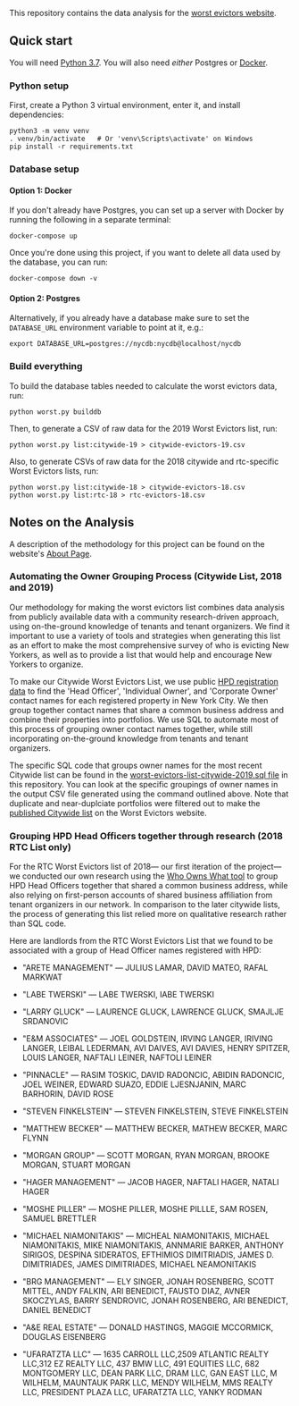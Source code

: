 This repository contains the data analysis for the
[worst evictors website](https://github.com/JustFixNYC/worst-evictors-site).

## Quick start

You will need [Python 3.7](https://python.org/). You will
also need _either_ Postgres or [Docker](https://docker.com).

### Python setup

First, create a Python 3 virtual environment, enter it,
and install dependencies:

```
python3 -m venv venv
. venv/bin/activate   # Or 'venv\Scripts\activate' on Windows
pip install -r requirements.txt
```

### Database setup

#### Option 1: Docker

If you don't already have Postgres, you can set up a server
with Docker by running the following in a separate terminal:

```
docker-compose up
```

Once you're done using this project, if you want to delete
all data used by the database, you can run:

```
docker-compose down -v
```

#### Option 2: Postgres

Alternatively, if you already have a database make sure to set
the `DATABASE_URL` environment variable to point at it, e.g.:

```
export DATABASE_URL=postgres://nycdb:nycdb@localhost/nycdb
```

### Build everything

To build the database tables needed to calculate the worst evictors
data, run:

```
python worst.py builddb
```

Then, to generate a CSV of raw data for the 2019 Worst Evictors list, run:

```
python worst.py list:citywide-19 > citywide-evictors-19.csv
```

Also, to generate CSVs of raw data for the 2018 citywide and rtc-specific Worst Evictors lists, run:

```
python worst.py list:citywide-18 > citywide-evictors-18.csv
python worst.py list:rtc-18 > rtc-evictors-18.csv
```

## Notes on the Analysis

A description of the methodology for this project can be found on the website's [About Page](https://www.worstevictorsnyc.org/about).

### Automating the Owner Grouping Process (Citywide List, 2018 and 2019) 

Our methodology for making the worst evictors list combines data analysis from publicly available data with a community research-driven approach, using on-the-ground knowledge of tenants and tenant organizers. We find it important to use a variety of tools and strategies when generating this list as an effort to make the most comprehensive survey of who is evicting New Yorkers, as well as to provide a list that would help and encourage New Yorkers to organize.

To make our Citywide Worst Evictors List, we use public [HPD registration data](https://data.cityofnewyork.us/Housing-Development/Registration-Contacts/feu5-w2e2) to find the 'Head Officer', 'Individual Owner', and 'Corporate Owner' contact names for each registered property in New York City. We then group together contact names that share a common business address and combine their properties into portfolios. We use SQL to automate most of this process of grouping owner contact names together, while still incorporating on-the-ground knowledge from tenants and tenant organizers.

The specific SQL code that groups owner names for the most recent Citywide list can be found in the [worst-evictors-list-citywide-2019.sql file](https://github.com/JustFixNYC/worst-evictors-data/blob/master/sql/worst-evictors-list-citywide-2019.sql) in this repository. You can look at the specific groupings of owner names in the output CSV file generated using the command outlined above. Note that duplicate and near-duplciate portfolios were filtered out to make the [published Citywide list](https://www.worstevictorsnyc.org/evictors-list/citywide/) on the Worst Evictors website.

### Grouping HPD Head Officers together through research (2018 RTC List only) 

For the RTC Worst Evictors list of 2018— our first iteration of the project— we conducted our own research using the [Who Owns What tool](https://whoownswhat.justfix.nyc/) to group HPD Head Officers together that shared a common business address, while also relying on first-person accounts of shared business affiliation from tenant organizers in our network. In comparison to the later citywide lists, the process of generating this list relied more on qualitative research rather than SQL code. 

Here are landlords from the RTC Worst Evictors List that we found to be associated with a group of Head Officer names registered with HPD: 

* "ARETE MANAGEMENT" — JULIUS LAMAR, DAVID MATEO, RAFAL MARKWAT

* "LABE TWERSKI" — LABE TWERSKI, IABE TWERSKI

* "LARRY GLUCK" — LAURENCE GLUCK, LAWRENCE GLUCK, SMAJLJE SRDANOVIC

* "E&M ASSOCIATES" — JOEL GOLDSTEIN, IRVING LANGER, IRIVING LANGER, LEIBAL LEDERMAN, AVI DAIVES, AVI DAVIES, HENRY SPITZER, LOUIS LANGER, NAFTALI LEINER, NAFTOLI LEINER

* "PINNACLE" — RASIM TOSKIC, DAVID RADONCIC, ABIDIN RADONCIC, JOEL WEINER, EDWARD SUAZO, EDDIE LJESNJANIN, MARC BARHORIN, DAVID ROSE

* "STEVEN FINKELSTEIN" — STEVEN FINKELSTEIN, STEVE FINKELSTEIN 

* "MATTHEW BECKER" — MATTHEW BECKER, MATHEW BECKER, MARC FLYNN

* "MORGAN GROUP" — SCOTT MORGAN, RYAN MORGAN, BROOKE MORGAN, STUART MORGAN

* "HAGER MANAGEMENT" — JACOB HAGER, NAFTALI HAGER, NATALI HAGER

* "MOSHE PILLER" — MOSHE PILLER, MOSHE PILLLE, SAM ROSEN, SAMUEL BRETTLER 

* "MICHAEL NIAMONITAKIS" — MICHEAL NIAMONITAKIS, MICHAEL NIAMONITAKIS, MIKE NIAMONITAKIS, ANNMARIE BARKER, ANTHONY SIRIGOS, DESPINA SIDERATOS, EFTHIMIOS DIMITRIADIS, JAMES D. DIMITRIADES, JAMES DIMITRIADES, MICHAEL NEAMONITAKIS

* "BRG MANAGEMENT" — ELY SINGER, JONAH ROSENBERG, SCOTT MITTEL, ANDY FALKIN, ARI BENEDICT, FAUSTO DIAZ, AVNER SKOCZYLAS, BARRY SENDROVIC, JONAH ROSENBERG, ARI BENEDICT, DANIEL BENEDICT

* "A&E REAL ESTATE" — DONALD HASTINGS, MAGGIE MCCORMICK, DOUGLAS EISENBERG

* "UFARATZTA LLC" — 1635 CARROLL LLC,2509 ATLANTIC REALTY LLC,312 EZ REALTY LLC, 437 BMW LLC, 491 EQUITIES LLC, 682 MONTGOMERY LLC, DEAN PARK LLC, DRAM LLC, GAN EAST LLC, M WILHELM, MAUNTAUK PARK LLC, MENDY WILHELM, MMS REALTY LLC, PRESIDENT PLAZA LLC, UFARATZTA LLC, YANKY RODMAN
